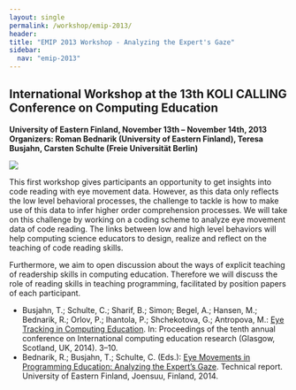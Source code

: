 ```yaml
---
layout: single
permalink: /workshop/emip-2013/
header:
title: "EMIP 2013 Workshop - Analyzing the Expert's Gaze"
sidebar:
  nav: "emip-2013"
---
```

## International Workshop at the 13th KOLI CALLING Conference on Computing Education
**University of Eastern Finland, November 13th – November 14th, 2013**
**Organizers: Roman Bednarik (University of Eastern Finland), Teresa Busjahn, Carsten Schulte (Freie Universität Berlin)**

![](/images/IMG_0301_2_930.jpg)

This first workshop gives participants an opportunity to get insights into code reading with eye movement data. However, as this data only reflects the low level behavioral processes, the challenge to tackle is how to make use of this data to infer higher order comprehension processes. We will take on this challenge by working on a coding scheme to analyze eye movement data of code reading. The links between low and high level behaviors will help computing science educators to design, realize and reflect on the teaching of code reading skills.

Furthermore, we aim to open discussion about the ways of explicit teaching of readership skills in computing education. Therefore we will discuss the role of reading skills in teaching programming, facilitated by position papers of each participant.

- Busjahn, T.; Schulte, C.; Sharif, B.; Simon; Begel, A.; Hansen, M.; Bednarik, R.; Orlov, P.; Ihantola, P.; Shchekotova, G.; Antropova, M.: [Eye Tracking in Computing Education](https://dl.acm.org/doi/10.1145/2632320.2632344). In: Proceedings of the tenth annual conference on International computing education research (Glasgow, Scotland, UK, 2014). 3–10.
- Bednarik, R.; Busjahn, T.; Schulte, C. (Eds.): [Eye Movements in Programming Education: Analyzing the Expert’s Gaze](/workshop/emip-2013-technical-report/). Technical report. University of Eastern Finland, Joensuu, Finland, 2014.
